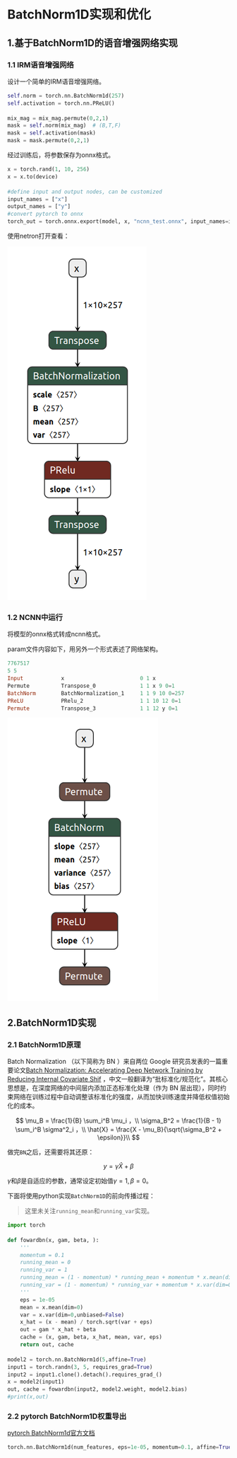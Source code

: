 # BatchNorm1D实现和优化

## 1.基于BatchNorm1D的语音增强网络实现

### 1.1 IRM语音增强网络

设计一个简单的IRM语音增强网络。

```python
self.norm = torch.nn.BatchNorm1d(257)
self.activation = torch.nn.PReLU()

mix_mag = mix_mag.permute(0,2,1)
mask = self.norm(mix_mag)  # (B,T,F)
mask = self.activation(mask)
mask = mask.permute(0,2,1)
```

经过训练后，将参数保存为onnx格式。

```python
x = torch.rand(1, 10, 256)
x = x.to(device)

#define input and output nodes, can be customized
input_names = ["x"]
output_names = ["y"]
#convert pytorch to onnx
torch_out = torch.onnx.export(model, x, "ncnn_test.onnx", input_names=input_names, output_names=output_names)
```

使用netron打开查看：

![](img/BatchNorm1D实现与优化/bn_onnx.png ':size=20%')

### 1.2 NCNN中运行

将模型的onnx格式转成ncnn格式。

param文件内容如下，用另外一个形式表述了网络架构。


```powershell
7767517
5 5
Input            x                        0 1 x
Permute          Transpose_0              1 1 x 9 0=1
BatchNorm        BatchNormalization_1     1 1 9 10 0=257
PReLU            PRelu_2                  1 1 10 12 0=1
Permute          Transpose_3              1 1 12 y 0=1
```

![](img/BatchNorm1D实现与优化/bn_ncnn.png ':size=20%')

## 2.BatchNorm1D实现

### 2.1 BatchNorm1D原理

Batch Normalization （以下简称为 BN ）来自两位 Google 研究员发表的一篇重要论文[Batch Normalization: Accelerating Deep Network Training by Reducing Internal Covariate Shif](https://arxiv.org/abs/1502.03167) ，中文一般翻译为“批标准化/规范化”。其核心思想是，在深度网络的中间层内添加正态标准化处理（作为 BN 层出现），同时约束网络在训练过程中自动调整该标准化的强度，从而加快训练速度并降低权值初始化的成本。 

$$
\mu_B = \frac{1}{B} \sum_i^B \mu_i ，\\
\sigma_B^2 = \frac{1}{B - 1} \sum_i^B \sigma^2_i ，\\
\hat{X} = \frac{X - \mu_B}{\sqrt{\sigma_B^2 + \epsilon}}\\
$$

做完`BN`之后，还需要将其还原： 

$$
y = \gamma \hat{X} + \beta
$$

$\gamma$和$\beta$是自适应的参数，通常设定初始值$\gamma=1,\beta=0$。


下面将使用python实现`BatchNorm1D`的前向传播过程：

> 这里未关注`running_mean`和`running_var`实现。

```python
import torch

def fowardbn(x, gam, beta, ):
    '''
    momentum = 0.1
    running_mean = 0
    running_var = 1
    running_mean = (1 - momentum) * running_mean + momentum * x.mean(dim=0)
    running_var = (1 - momentum) * running_var + momentum * x.var(dim=0)
    '''
    eps = 1e-05
    mean = x.mean(dim=0)
    var = x.var(dim=0,unbiased=False)
    x_hat = (x - mean) / torch.sqrt(var + eps)
    out = gam * x_hat + beta
    cache = (x, gam, beta, x_hat, mean, var, eps)
    return out, cache

model2 = torch.nn.BatchNorm1d(5,affine=True)
input1 = torch.randn(3, 5, requires_grad=True)
input2 = input1.clone().detach().requires_grad_()
x = model2(input1)
out, cache = fowardbn(input2, model2.weight, model2.bias)
#print(x,out)
```


### 2.2 pytorch BatchNorm1D权重导出

[pytorch BatchNorm1d官方文档](https://pytorch.org/docs/stable/generated/torch.nn.BatchNorm1d.html)


```python
torch.nn.BatchNorm1d(num_features, eps=1e-05, momentum=0.1, affine=True, track_running_stats=True, device=None, dtype=None)
```

